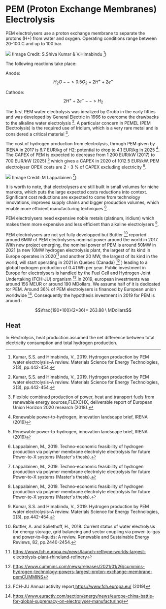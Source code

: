 # PEM (Proton Exchange Membranes) Electrolysis

PEM electrolysers use a proton exchange membrane to separate the protons (H+) from water and oxygen. Operating conditions range between 20-100 C and up to 100 bar.

![](PEM_electrolysis.PNG)
(Image Credit: S.Shiva Kumar & V.Himabindu [^2])


The following reactions take place:

Anode: $$H_2O   --> 0.5 O_2 + 2 H^+ + 2 e^-$$

Cathode: $$2 H^+ + 2 e^-  --> H_2$$


The first PEM water electrolysis was idealized by Grubb in the early fifties and was developed by General Electric in 1966 to overcome the drawbacks to the alkaline water electrolysis [^2].
A particular concern in PEMEL (PEM Electrolysis) is the required use of Iridium, which is a very rare metal and is considered a critical material [^1].


The cost of hydrogen production from electrolysis, through PEM given by IRENA in 2017 is 6.7 EUR/kg of H2; potential to drop to 4.1 EUR/kg in 2025 [^3].
The CAPEX of PEM is expected to decrease from 1 200 EUR/kW (2017) to 700 EUR/kW (2025) [^3] which gives a CAPEX in 2020 of 1012.5 EUR/kW.
PEM electrolyser OPEX costs are 2 - 3 % of CAPEX excluding electricity [^4].

![](PEM_CAPEX.PNG)
(Image Credit: M Lappalainen [^4])

It is worth to note, that electrolysers are still built in small volumes for niche markets, which puts the large expected costs reductions into context. Significant cost reductions are expected to come from technology innovations, improved supply chains and bigger production volumes, which enable more efficient manufacturing techniques [^4].

PEM electrolysers need expensive noble metals (platinum, iridium) which makes them more expensive and less efficient than alkaline electrolysers [^2].


PEM electrolysers are not yet fully developped but Buttler [^6] reported around 6MW of PEM electrolysers nominal power around the world in 2017. With new project emerging, the nominal power of PEM is around 50MW in 2021 (a new 10MW hydrogen electrolysis plant, the largest of its kind in Europe operates in 2020[^7] and another 20 MW, the largest of its kind in the world, will start operating in 2021 in Quebec (Canada) [^10] ) leading to a global hydrogen production of 0.4TWh per year.
Public investment in Europe for electrolysers is handled by the Fuel Cell and Hydrogen Joint Undertaking (FCH-JU) organism [^8].In 2019, european investments was around 156 MEUR or around 190 MDollars. We assume half of it is dedicated tor PEM. Around 36% of PEM electrolysers is financed by European union worldwide [^9]. Consequently the hypothesis investment in 2019 for PEM is around :

$$\frac{190*100}{2*36}= 263.88 \ MDollars$$

## Heat
In Electrolysis, heat production assumed the net difference between total electricity consumption and total hydrogen production.



[^1]: Flexible combined production of power, heat and transport fuels from renewable energy sources,FLEXCHX, deliverable report of European Union Horizon 2020 research (2018).

[^2]: Kumar, S.S. and Himabindu, V., 2019. Hydrogen production by PEM water electrolysis–A review. Materials Science for Energy Technologies, 2(3), pp.442-454.

[^3]: Renewable power-to-hydrogen, innovation landscape brief, IRENA (2019)

[^4]: Lappalainen, M., 2019. Techno-economic feasibility of hydrogen production via polymer membrane electrolyte electrolysis for future Power-to-X systems (Master's thesis).

[^6]: Buttler, A. and Spliethoff, H., 2018. Current status of water electrolysis for energy storage, grid balancing and sector coupling via power-to-gas and power-to-liquids: A review. Renewable and Sustainable Energy Reviews, 82, pp.2440-2454.

[^7]: https://www.fch.europa.eu/news/launch-refhyne-worlds-largest-electrolysis-plant-rhineland-refinery

[^8]: FCH-JU Annual activity report,https://www.fch.europa.eu/ (2019)

[^9]:https://www.euractiv.com/section/energy/news/europe-china-battle-for-global-supremacy-on-electrolyser-manufacturing/

[^10]: https://www.cummins.com/news/releases/2021/01/26/cummins-hydrogen-technology-powers-largest-proton-exchange-membrane-pemCUMMINS
